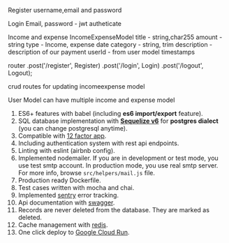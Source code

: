 <!-- Server update to mySql -->

Register
username,email and password

Login 
Email, password - jwt autheticate

Income and expense
IncomeExpenseModel
title - string,char255
amount - string
type - Income, expense
date 
category - string, trim
description - description of our payment
userId - from user model
timestamps


router
  .post('/register', Register)
  .post('/login', Login)
  .post('/logout', Logout);

crud routes for updating incomeexpense model



User Model can have multiple income and expense model



1. ES6+ features with babel (including **es6 import/export** feature).
2. SQL database implementation with **[Sequelize v6](https://sequelize.org/docs/v6/)** for **postgres dialect** (you can change postgresql anytime).
3. Compatible with [12 factor app](https://12factor.net/).
4. Including authentication system with rest api endpoints.
5. Linting with eslint (airbnb config).
6. Implemented nodemailer. If you are in development or test mode, you use test smtp account. In production mode, you use real smtp server.
For more info, browse `src/helpers/mail.js` file.
7. Production ready Dockerfile.
8. Test cases written with mocha and chai.
9. Implemented [sentry](https://sentry.io) error tracking.
10. Api documentation with [swagger](https://swagger.io/).
11. Records are never deleted from the database. They are marked as deleted.
12. Cache management with [redis](https://redis.io/).
13. One click deploy to [Google Cloud Run](https://cloud.google.com/run).
